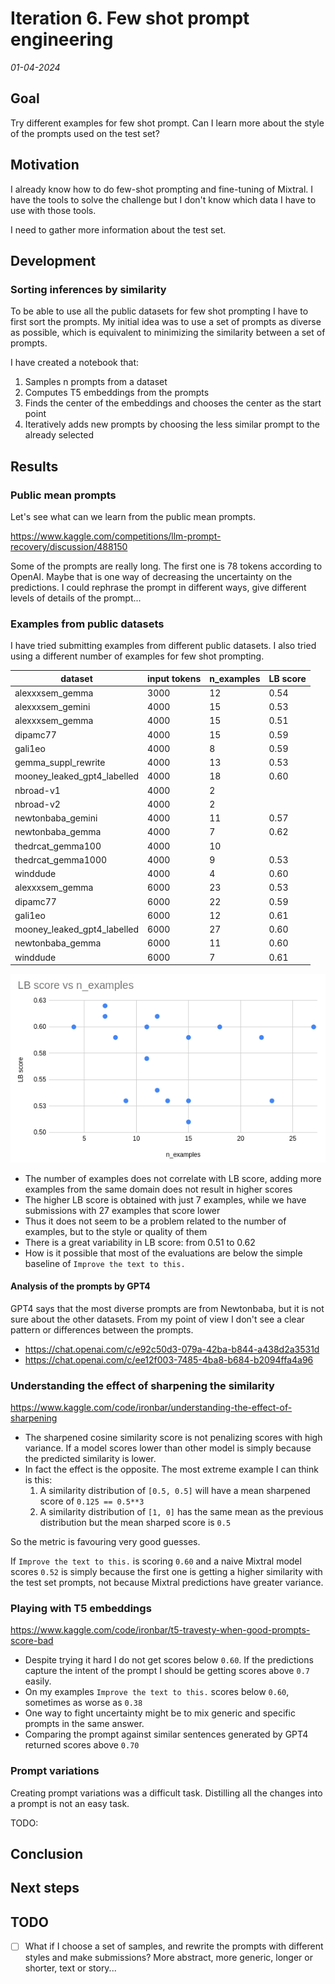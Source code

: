 # Iteration 6. Few shot prompt engineering

_01-04-2024_

<!---
The work is done using short iterations. Each iteration needs to have a very
clear goal. This allows to gain greater knowledge of the problem on each iteration.
--->

## Goal

Try different examples for few shot prompt. Can I learn more about the style of the prompts used
on the test set?

## Motivation

I already know how to do few-shot prompting and fine-tuning of Mixtral. I have the tools to solve
the challenge but I don't know which data I have to use with those tools.

I need to gather more information about the test set.

## Development

### Sorting inferences by similarity

To be able to use all the public datasets for few shot prompting I have to first sort the prompts.
My initial idea was to use a set of prompts as diverse as possible, which is equivalent to minimizing
the similarity between a set of prompts.

I have created a notebook that:

1. Samples n prompts from a dataset
2. Computes T5 embeddings from the prompts
3. Finds the center of the embeddings and chooses the center as the start point
4. Iteratively adds new prompts by choosing the less similar prompt to the already selected

## Results

### Public mean prompts

Let's see what can we learn from the public mean prompts.

<https://www.kaggle.com/competitions/llm-prompt-recovery/discussion/488150>

Some of the prompts are really long. The first one is 78 tokens according to OpenAI. Maybe that is one
way of decreasing the uncertainty on the predictions. I could rephrase the prompt in different ways, give different levels of details of the prompt...

### Examples from public datasets

I have tried submitting examples from different public datasets. I also tried using a different number of examples
for few shot prompting.

| dataset                     | input tokens | n_examples | LB score |
|-----------------------------|--------------|------------|----------|
| alexxxsem_gemma             | 3000         | 12         | 0.54     |
| alexxxsem_gemini            | 4000         | 15         | 0.53     |
| alexxxsem_gemma             | 4000         | 15         | 0.51     |
| dipamc77                    | 4000         | 15         | 0.59     |
| gali1eo                     | 4000         | 8          | 0.59     |
| gemma_suppl_rewrite         | 4000         | 13         | 0.53     |
| mooney_leaked_gpt4_labelled | 4000         | 18         | 0.60     |
| nbroad-v1                   | 4000         | 2          |          |
| nbroad-v2                   | 4000         | 2          |          |
| newtonbaba_gemini           | 4000         | 11         | 0.57     |
| newtonbaba_gemma            | 4000         | 7          | 0.62     |
| thedrcat_gemma100           | 4000         | 10         |          |
| thedrcat_gemma1000          | 4000         | 9          | 0.53     |
| winddude                    | 4000         | 4          | 0.60     |
| alexxxsem_gemma             | 6000         | 23         | 0.53     |
| dipamc77                    | 6000         | 22         | 0.59     |
| gali1eo                     | 6000         | 12         | 0.61     |
| mooney_leaked_gpt4_labelled | 6000         | 27         | 0.60     |
| newtonbaba_gemma            | 6000         | 11         | 0.60     |
| winddude                    | 6000         | 7          | 0.61     |

![lb_score_vs_n_examples](res/2024-04-03-10-05-32.png)

- The number of examples does not correlate with LB score, adding more examples from the same domain does not result in higher scores
- The higher LB score is obtained with just 7 examples, while we have submissions with 27 examples that score lower
- Thus it does not seem to be a problem related to the number of examples, but to the style or quality of them
- There is a great variability in LB score: from 0.51 to 0.62
- How is it possible that most of the evaluations are below the simple baseline of `Improve the text to this.`

#### Analysis of the prompts by GPT4

GPT4 says that the most diverse prompts are from Newtonbaba, but it is not sure about the other datasets.
From my point of view I don't see a clear pattern or differences between the prompts.

- <https://chat.openai.com/c/e92c50d3-079a-42ba-b844-a438d2a3531d>
- <https://chat.openai.com/c/ee12f003-7485-4ba8-b684-b2094ffa4a96>

### Understanding the effect of sharpening the similarity

<https://www.kaggle.com/code/ironbar/understanding-the-effect-of-sharpening>

- The sharpened cosine similarity score is not penalizing scores with high variance. If a model scores lower than other model is simply because the predicted similarity is lower.
- In fact the effect is the opposite. The most extreme example I can think is this:
  1. A similarity distribution of `[0.5, 0.5]` will have a mean sharpened score of `0.125 == 0.5**3`
  2. A similarity distribution of `[1, 0]` has the same mean as the previous distribution but the mean sharped score is `0.5`

So the metric is favouring very good guesses.

If `Improve the text to this.` is scoring `0.60` and a naive Mixtral model scores `0.52` is simply because the first one is getting a higher similarity with the test set prompts, not because Mixtral predictions have greater variance.

### Playing with T5 embeddings

<https://www.kaggle.com/code/ironbar/t5-travesty-when-good-prompts-score-bad>

- Despite trying it hard I do not get scores below `0.60`. If the predictions capture the intent of the prompt I should be getting scores above `0.7` easily. 
- On my examples `Improve the text to this.` scores below `0.60`, sometimes as worse as `0.38`
- One way to fight uncertainty might be to mix generic and specific prompts in the same answer.
- Comparing the prompt against similar sentences generated by GPT4 returned scores above `0.70`

### Prompt variations

Creating prompt variations was a difficult task. Distilling all the changes into a prompt is not an easy task.

TODO:

## Conclusion

## Next steps

## TODO

- [ ] What if I choose a set of samples, and rewrite the prompts with different styles and make submissions? More abstract, more generic, longer or shorter, text or story...
